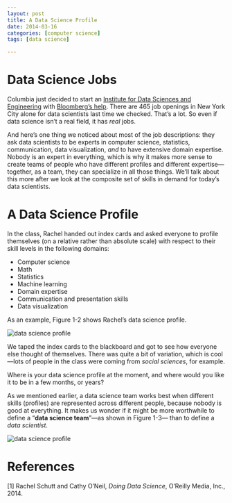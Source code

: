 ```yaml
---
layout: post
title: A Data Science Profile
date: 2014-03-16
categories: [computer science]
tags: [data science]

---
```


# Data Science JobsColumbia just decided to start an [Institute for Data Sciences and Engineering](http://idse.columbia.edu) with [Bloomberg’s help](http://mikebloomberg.com/index.cfm?objectid=D867EFB0-C29C-7CA2-F4B1FEBC8B06249D). There are 465 job openings in New York City alone for data scientists last time we checked. That’s a lot. So even if data science isn’t a real field, it has *real* jobs.
And here’s one thing we noticed about most of the job descriptions: they ask data scientists to be experts in computer science, statistics, communication, data visualization, *and* to have extensive domain expertise. Nobody is an expert in everything, which is why it makes more sense to create teams of people who have different profiles and different expertise—together, as a team, they can specialize in all those things. We’ll talk about this more after we look at the composite set of skills in demand for today’s data scientists.

# A Data Science Profile
In the class, Rachel handed out index cards and asked everyone to profile themselves (on a relative rather than absolute scale) with respect to their skill levels in the following domains:
* Computer science
* Math
* Statistics
* Machine learning
* Domain expertise
* Communication and presentation skills
* Data visualization


As an example, Figure 1-2 shows Rachel’s data science profile.

![data science profile](http://sungsoo.github.com/images/data-science-profile.png)We taped the index cards to the blackboard and got to see how everyone else thought of themselves. There was quite a bit of variation, which is cool—lots of people in the class were coming from *social sciences*, for example.
Where is your data science profile at the moment, and where would you like it to be in a few months, or years?
As we mentioned earlier, a data science team works best when different skills (profiles) are represented across different people, because nobody is good at everything. It makes us wonder if it might be more worthwhile to define a “**data science team**”—as shown in Figure 1-3— than to define a *data scientist*.![data science profile](http://sungsoo.github.com/images/data-science-team-profile.png)
# References
[1] Rachel Schutt and Cathy O’Neil, *Doing Data Science*, O’Reilly Media, Inc., 2014.
